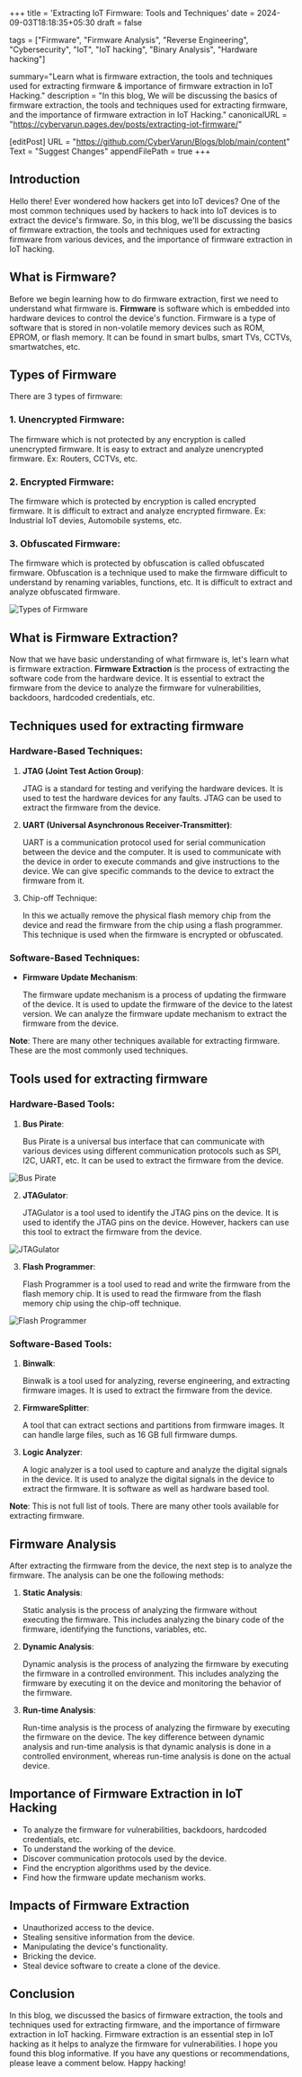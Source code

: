 +++
title = 'Extracting IoT Firmware: Tools and Techniques'
date = 2024-09-03T18:18:35+05:30
draft = false 

tags = ["Firmware", "Firmware Analysis", "Reverse Engineering", "Cybersecurity", "IoT", "IoT hacking", "Binary Analysis", "Hardware hacking"] 

summary="Learn what is firmware extraction, the tools and techniques used for extracting firmware & importance of firmware extraction in IoT Hacking."
description = "In this blog, We will be discussing the basics of firmware extraction, the tools and techniques used for extracting firmware, and the importance of firmware extraction in IoT Hacking."
canonicalURL = "https://cybervarun.pages.dev/posts/extracting-iot-firmware/" 

[editPost]
URL = "https://github.com/CyberVarun/Blogs/blob/main/content"
Text = "Suggest Changes"
appendFilePath = true
+++

## Introduction

Hello there! Ever wondered how hackers get into IoT devices? One of the most common techniques used by hackers to hack into IoT devices is to extract the device's firmware. So, in this blog, we'll be discussing the basics of firmware extraction, the tools and techniques used for extracting firmware from various devices, and the importance of firmware extraction in IoT hacking. 

## What is Firmware?

Before we begin learning how to do firmware extraction, first we need to understand what firmware is. **Firmware** is software which is embedded into hardware devices to control the device's function. Firmware is a type of software that is stored in non-volatile memory devices such as ROM, EPROM, or flash memory. It can be found in smart bulbs, smart TVs, CCTVs, smartwatches, etc. 

## Types of Firmware

There are 3 types of firmware:

### 1. Unencrypted Firmware:

The firmware which is not protected by any encryption is called unencrypted firmware. It is easy to extract and analyze unencrypted firmware. Ex: Routers, CCTVs, etc.

### 2. Encrypted Firmware:

The firmware which is protected by encryption is called encrypted firmware. It is difficult to extract and analyze encrypted firmware. Ex: Industrial IoT devies, Automobile systems, etc.

### 3. Obfuscated Firmware:

The firmware which is protected by obfuscation is called obfuscated firmware. Obfuscation is a technique used to make the firmware difficult to understand by renaming variables, functions, etc. It is difficult to extract and analyze obfuscated firmware. 

![Types of Firmware](firmware-types.png)

## What is Firmware Extraction?

Now that we have basic understanding of what firmware is, let's learn what is firmware extraction. **Firmware Extraction** is the process of extracting the software code from the hardware device. It is essential to extract the firmware from the device to analyze the firmware for vulnerabilities, backdoors, hardcoded credentials, etc. 

## Techniques used for extracting firmware

### Hardware-Based Techniques:

1. **JTAG (Joint Test Action Group)**:

    JTAG is a standard for testing and verifying the hardware devices. It is used to test the hardware devices for any faults. JTAG can be used to extract the firmware from the device.

2. **UART (Universal Asynchronous Receiver-Transmitter)**:

    UART is a communication protocol used for serial communication between the device and the computer. It is used to communicate with the device in order to execute commands and give instructions to the device. We can give specific commands to the device to extract the firmware from it.

3. Chip-off Technique:

    In this we actually remove the physical flash memory chip from the device and read the firmware from the chip using a flash programmer. This technique is used when the firmware is encrypted or obfuscated.

### Software-Based Techniques:

- **Firmware Update Mechanism**:

    The firmware update mechanism is a process of updating the firmware of the device. It is used to update the firmware of the device to the latest version. We can analyze the firmware update mechanism to extract the firmware from the device.

**Note**: There are many other techniques available for extracting firmware. These are the most commonly used techniques.

## Tools used for extracting firmware

### Hardware-Based Tools:

1. **Bus Pirate**:

    Bus Pirate is a universal bus interface that can communicate with various devices using different communication protocols such as SPI, I2C, UART, etc. It can be used to extract the firmware from the device. 

![Bus Pirate](bus-pirate.jpg)

2. **JTAGulator**:

    JTAGulator is a tool used to identify the JTAG pins on the device. It is used to identify the JTAG pins on the device. However, hackers can use this tool to extract the firmware from the device. 

![JTAGulator](jtagulator.jpg)

3. **Flash Programmer**:

    Flash Programmer is a tool used to read and write the firmware from the flash memory chip. It is used to read the firmware from the flash memory chip using the chip-off technique.

![Flash Programmer](flash-usb-programmer.jpg)

### Software-Based Tools:

1. **Binwalk**:

    Binwalk is a tool used for analyzing, reverse engineering, and extracting firmware images. It is used to extract the firmware from the device.

2. **FirmwareSplitter**:

    A tool that can extract sections and partitions from firmware images. It can handle large files, such as 16 GB full firmware dumps.

3. **Logic Analyzer**:

    A logic analyzer is a tool used to capture and analyze the digital signals in the device. It is used to analyze the digital signals in the device to extract the firmware. It is software as well as hardware based tool.
   
**Note**: This is not full list of tools. There are many other tools available for extracting firmware.

## Firmware Analysis

After extracting the firmware from the device, the next step is to analyze the firmware. The analysis can be one the following methods:

1. **Static Analysis**:

    Static analysis is the process of analyzing the firmware without executing the firmware. This includes analyzing the binary code of the firmware, identifying the functions, variables, etc. 

2. **Dynamic Analysis**:

    Dynamic analysis is the process of analyzing the firmware by executing the firmware in a controlled environment. This includes analyzing the firmware by executing it on the device and monitoring the behavior of the firmware. 

3. **Run-time Analysis**:

    Run-time analysis is the process of analyzing the firmware by executing the firmware on the device. The key difference between dynamic analysis and run-time analysis is that dynamic analysis is done in a controlled environment, whereas run-time analysis is done on the actual device.

## Importance of Firmware Extraction in IoT Hacking

- To analyze the firmware for vulnerabilities, backdoors, hardcoded credentials, etc.
- To understand the working of the device.
- Discover communication protocols used by the device.
- Find the encryption algorithms used by the device.
- Find how the firmware update mechanism works.

## Impacts of Firmware Extraction

- Unauthorized access to the device.
- Stealing sensitive information from the device.
- Manipulating the device's functionality.
- Bricking the device.
- Steal device software to create a clone of the device.

## Conclusion

In this blog, we discussed the basics of firmware extraction, the tools and techniques used for extracting firmware, and the importance of firmware extraction in IoT hacking. Firmware extraction is an essential step in IoT hacking as it helps to analyze the firmware for vulnerabilities. I hope you found this blog informative. If you have any  questions or recommendations, please leave a comment below. Happy hacking!
